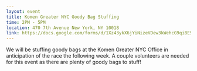 ```yaml
---
layout: event
title: Komen Greater NYC Goody Bag Stuffing
time: 2PM - 5PM
location: 470 7th Avenue New York, NY 10018
link: https://docs.google.com/forms/d/1Xz43ykX6jYiNizeVDew3kWehcG9qi8ESpoqaw3smEXw
---
```

We will be stuffing goody bags at the Komen Greater NYC Office in anticipation of the race the following week. A couple volunteers are needed for this event as there are plenty of goody bags to stuff!
